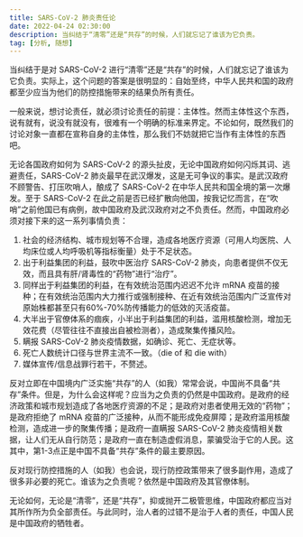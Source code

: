 ```yaml
---
title: SARS-CoV-2 肺炎责任论
date: 2022-04-24 02:30:00
description: 当纠结于“清零”还是“共存”的时候，人们就忘记了谁该为它负责。
tag: [分析, 随想]
---
```

当纠结于是对 SARS-CoV-2 进行“清零”还是“共存”的时候，人们就忘记了谁该为它负责。实际上，这个问题的答案是很明显的：自始至终，中华人民共和国的政府都至少应当为他们的防控措施带来的结果负所有责任。

一般来说，想讨论责任，就必须讨论责任的前提：主体性。然而主体性这个东西，说有就有，说没有就没有，很难有一个明确的标准来界定。不论如何，既然我们的讨论对象一直都在宣称自身的主体性，那么我们不妨就把它当作有主体性的东西吧。

无论各国政府如何为 SARS-CoV-2 的源头扯皮，无论中国政府如何闪烁其词、逃避责任，SARS-CoV-2 肺炎最早在武汉爆发，这是无可争议的事实。是武汉政府不顾警告、打压吹哨人，酿成了 SARS-CoV-2 在中华人民共和国全境的第一次爆发。至于 SARS-CoV-2 在此之前是否已经扩散向他国，按我记忆而言，在“吹哨”之前他国已有病例，故中国政府及武汉政府对之不负责任。然而，中国政府必须对接下来的这一系列事情负责：

1. 社会的经济结构、城市规划等不合理，造成各地医疗资源（可用人均医院、人均床位或人均呼吸机等指标衡量）处于不足状态。
2. 出于利益集团的利益，鼓吹中医治疗 SARS-CoV-2 肺炎，向患者提供不仅无效，而且具有肝/肾毒性的“药物”进行“治疗”。
3. 同样出于利益集团的利益，在有效统治范围内迟迟不允许 mRNA 疫苗的接种；在有效统治范围内大力推行或强制接种、在近有效统治范围内广泛宣传对原始株都甚至只有60%-70%防传播能力的低效的灭活疫苗。
4. 大半出于官僚体系的痼疾，小半出于利益集团的利益，滥用核酸检测，增加无效花费（尽管往往不直接出自被检测者），造成聚集传播风险。
5. 瞒报 SARS-CoV-2 肺炎疫情数据，如确诊、死亡、无症状等。
6. 死亡人数统计口径与世界主流不一致。（die of 和 die with）
7. 媒体宣传/信息战罪行若干，不赘述。

反对立即在中国境内广泛实施“共存”的人（如我）常常会说，中国尚不具备“共存”条件。但是，为什么会这样呢？应当为之负责的仍然是中国政府。是政府的经济政策和城市规划造成了各地医疗资源的不足；是政府对患者使用无效的“药物”；是政府拒绝了 mRNA 疫苗的广泛接种，从而不能形成免疫屏障；是政府滥用核酸检测，造成进一步的聚集传播；是政府一直瞒报 SARS-CoV-2 肺炎疫情相关数据，让人们无从自行防范；是政府一直在制造虚假消息，蒙骗受治于它的人民。这其中，第1-3点正是中国不具备“共存”条件的最主要原因。

反对现行防控措施的人（如我）也会说，现行防控政策带来了很多副作用，造成了很多非必要的死亡。谁该为之负责呢？依然是中国政府及其官僚体制。

无论如何，无论是“清零”，还是“共存”，抑或抛开二极管思维，中国政府都应当对其所作所为负全部责任。与此同时，治人者的过错不是治于人者的责任，中国人民是中国政府的牺牲者。
